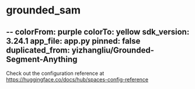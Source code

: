 # grounded_sam

--
colorFrom: purple
colorTo: yellow
sdk_version: 3.24.1
app_file: app.py
pinned: false
duplicated_from: yizhangliu/Grounded-Segment-Anything
---

Check out the configuration reference at https://huggingface.co/docs/hub/spaces-config-reference
